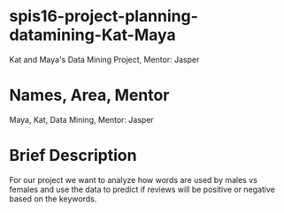 # spis16-project-planning-datamining-Kat-Maya
Kat and Maya's Data Mining Project, Mentor: Jasper

# Names, Area, Mentor

Maya, Kat, Data Mining, Mentor: Jasper

# Brief Description

For our project we want to analyze how words are used by males vs females and use the data to predict if reviews will be positive or negative based on the keywords. 
